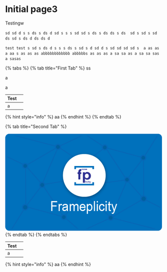 # Initial page3

Testingw

`sd sd d s s ds s ds d sd s s s sd sd s ds s ds ds s ds  sd s sd s sd ds sd s ds d ds ds d` 

`test test s sd s ds d s s s ds s sd s d sd d s sd sd sd sd s  a as as a aa s as as as abbbbbbbbbbbb abbbbbs as as as a sa sa as a sa sa sas a sasas`

{% tabs %}
{% tab title="First Tab" %}
ss

a

a





| Test |  |
| --- | --- |
| a |  |



{% hint style="info" %}
aa
{% endhint %}
{% endtab %}

{% tab title="Second Tab" %}




![](.gitbook/assets/github2.png)
{% endtab %}
{% endtabs %}



| Test |  |
| --- | --- |
| a |  |

{% hint style="info" %}
aa
{% endhint %}



